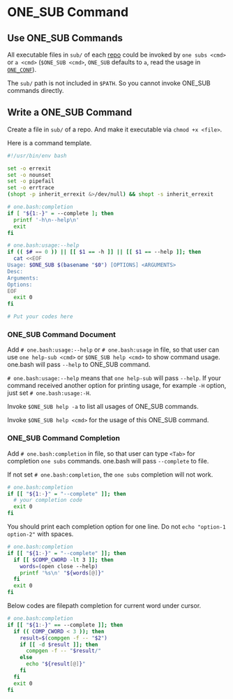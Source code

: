 # ONE_SUB Command

## Use ONE_SUB Commands

All executable files in `sub/` of each [repo](./repo.md) could be invoked
by `one subs <cmd>` or `a <cmd>` (`$ONE_SUB <cmd>`, `ONE_SUB` defaults to `a`, read the usage in [`ONE_CONF`](../one.config.default.bash)).

The `sub/` path is not included in `$PATH`. So you cannot invoke ONE_SUB commands directly.

## Write a ONE_SUB Command

Create a file in `sub/` of a repo. And make it executable via `chmod +x <file>`.

Here is a command template.

```sh
#!/usr/bin/env bash

set -o errexit
set -o nounset
set -o pipefail
set -o errtrace
(shopt -p inherit_errexit &>/dev/null) && shopt -s inherit_errexit

# one.bash:completion
if [ "${1:-}" = --complete ]; then
  printf '-h\n--help\n'
  exit
fi

# one.bash:usage:--help
if (( $# == 0 )) || [[ $1 == -h ]] || [[ $1 == --help ]]; then
  cat <<EOF
Usage: $ONE_SUB $(basename "$0") [OPTIONS] <ARGUMENTS>
Desc:
Arguments:
Options:
EOF
  exit 0
fi

# Put your codes here
```

### ONE_SUB Command Document

Add `# one.bash:usage:--help` or `# one.bash:usage` in file,
so that user can use `one help-sub <cmd>` or `$ONE_SUB help <cmd>` to show command usage.
one.bash will pass `--help` to ONE_SUB command.

`# one.bash:usage:--help` means that `one help-sub` will pass `--help`.
If your command received another option for printing usage, for example `-H` option, just set `# one.bash:usage:-H`.

Invoke `$ONE_SUB help -a` to list all usages of ONE_SUB commands.

Invoke `$ONE_SUB help <cmd>` for the usage of this ONE_SUB command.

### ONE_SUB Command Completion

Add `# one.bash:completion` in file, so that user can type `<Tab>` for completion `one subs` commands.
one.bash will pass `--complete` to file.

If not set `# one.bash:completion`, the `one subs` completion will not work.

```sh
# one.bash:completion
if [[ "${1:-}" = "--complete" ]]; then
  # your completion code
  exit 0
fi
```

You should print each completion option for one line. Do not `echo "option-1 option-2"` with spaces.

```sh
# one.bash:completion
if [[ "${1:-}" = "--complete" ]]; then
  if [[ $COMP_CWORD -lt 3 ]]; then
    words=(open close --help)
    printf '%s\n' "${words[@]}"
  fi
  exit 0
fi
```

Below codes are filepath completion for current word under cursor.

```sh
# one.bash:completion
if [[ "${1:-}" == --complete ]]; then
  if (( COMP_CWORD < 3 )); then
    result=$(compgen -f -- "$2")
    if [[ -d $result ]]; then
      compgen -f -- "$result/"
    else
      echo "${result[@]}"
    fi
  fi
  exit 0
fi
```
